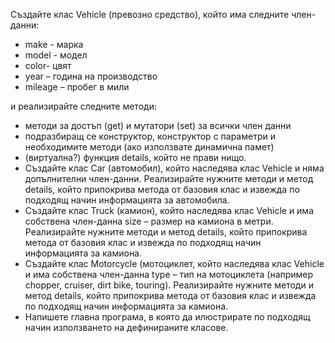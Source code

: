 Създайте клас Vehicle (превозно средство), който има следните член-данни:
+ make - марка
+ model - модел
+ color- цвят
+ year – година на производство
+ mileage – пробег в мили

и реализирайте следните методи:
+ методи за достъп (get) и мутатори (set) за всички член данни
+ подразбиращ се конструктор, конструктор с параметри и необходимите методи (ако използвате динамична памет)
+ (виртуална?) функция details, който не прави нищо.
+ Създайте клас Car (автомобил), който наследява клас Vehicle и няма допълнителни член-данни. Реализирайте нужните методи и метод details, който припокрива метода от базовия клас и извежда по подходящ начин информацията за автомобила.
+ Създайте клас Truck (камион), който наследява клас Vehicle и има собствена член-данна size – размер на камиона в метри. Реализирайте нужните методи и метод details, който припокрива метода от базовия клас и извежда по подходящ начин информацията за камиона.
+ Създайте клас Motorcycle (мотоциклет, който наследява клас Vehicle и има собствена член-данна type – тип на мотоциклета (например chopper, cruiser, dirt bike, touring). Реализирайте нужните методи и метод details, който припокрива метода от базовия клас и извежда по подходящ начин информацията за камиона.
+ Напишете главна програма, в която да илюстрирате по подходящ начин използването на дефинираните класове.

